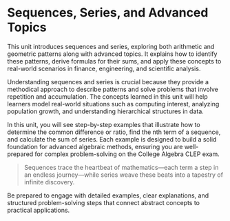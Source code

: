 # Sequences, Series, and Advanced Topics

This unit introduces sequences and series, exploring both arithmetic and geometric patterns along with advanced topics. It explains how to identify these patterns, derive formulas for their sums, and apply these concepts to real-world scenarios in finance, engineering, and scientific analysis.

Understanding sequences and series is crucial because they provide a methodical approach to describe patterns and solve problems that involve repetition and accumulation. The concepts learned in this unit will help learners model real-world situations such as computing interest, analyzing population growth, and understanding hierarchical structures in data.

In this unit, you will see step-by-step examples that illustrate how to determine the common difference or ratio, find the nth term of a sequence, and calculate the sum of series. Each example is designed to build a solid foundation for advanced algebraic methods, ensuring you are well-prepared for complex problem-solving on the College Algebra CLEP exam.

> Sequences trace the heartbeat of mathematics—each term a step in an endless journey—while series weave these beats into a tapestry of infinite discovery.

Be prepared to engage with detailed examples, clear explanations, and structured problem-solving steps that connect abstract concepts to practical applications.